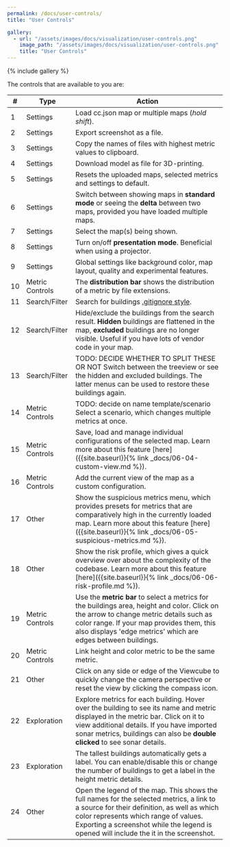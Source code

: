 ```yaml
---
permalink: /docs/user-controls/
title: "User Controls"

gallery:
  - url: "/assets/images/docs/visualization/user-controls.png"
    image_path: "/assets/images/docs/visualization/user-controls.png"
    title: "User Controls"
---
```


{% include gallery %}

The controls that are available to you are:

| #   | Type            | Action                                                                                                                                                                                                                                                                     |
| --- | --------------- | -------------------------------------------------------------------------------------------------------------------------------------------------------------------------------------------------------------------------------------------------------------------------- |
| 1   | Settings        | Load cc.json map or multiple maps (_hold shift_).                                                                                                                                                                                                                          |
| 2   | Settings        | Export screenshot as a file.                                                                                                                                                                                                                                               |
| 3   | Settings        | Copy the names of files with highest metric values to clipboard.                                                                                                                                                                                                           |
| 4   | Settings        | Download model as file for 3D-printing.                                                                                                                                                                                                                                    |
| 5   | Settings        | Resets the uploaded maps, selected metrics and settings to default.                                                                                                                                                                                                        |
| 6   | Settings        | Switch between showing maps in **standard mode** or seeing the **delta** between two maps, provided you have loaded multiple maps.                                                                                                                                         |
| 7   | Settings        | Select the map(s) being shown.                                                                                                                                                                                                                                             |
| 8   | Settings        | Turn on/off **presentation mode**. Beneficial when using a projector.                                                                                                                                                                                                      |
| 9   | Settings        | Global settings like background color, map layout, quality and experimental features.                                                                                                                                                                                      |
| 10  | Metric Controls | The **distribution bar** shows the distribution of a metric by file extensions.                                                                                                                                                                                            |
| 11  | Search/Filter   | Search for buildings [.gitignore style](https://git-scm.com/docs/gitignore).                                                                                                                                                                                               |
| 12  | Search/Filter   | Hide/exclude the buildings from the search result. **Hidden** buildings are flattened in the map, **excluded** buildings are no longer visible. Useful if you have lots of vendor code in your map.                                                                        |
| 13  | Search/Filter   | TODO: DECIDE WHETHER TO SPLIT THESE OR NOT Switch between the treeview or see the hidden and excluded buildings. The latter menus can be used to restore these buildings again.                                                                                            |
| 14  | Metric Controls | TODO: decide on name template/scenario Select a scenario, which changes multiple metrics at once.                                                                                                                                                                          |
| 15  | Metric Controls | Save, load and manage individual configurations of the selected map. Learn more about this feature [here]({{site.baseurl}}{% link _docs/06-04-custom-view.md %}).                                                                                                          |
| 16  | Metric Controls | Add the current view of the map as a custom configuration.                                                                                                                                                                                                                 |
| 17  | Other           | Show the suspicious metrics menu, which provides presets for metrics that are comparatively high in the currently loaded map. Learn more about this feature [here]({{site.baseurl}}{% link _docs/06-05-suspicious-metrics.md %}).                                          |
| 18  | Other           | Show the risk profile, which gives a quick overview over about the complexity of the codebase. Learn more about this feature [here]({{site.baseurl}}{% link _docs/06-06-risk-profile.md %}).                                                                               |
| 19  | Metric Controls | Use the **metric bar** to select a metrics for the buildings area, height and color. Click on the arrow to change metric details such as color range. If your map provides them, this also displays 'edge metrics' which are edges between buildings.                      |
| 20  | Metric Controls | Link height and color metric to be the same metric.                                                                                                                                                                                                                        |
| 21  | Other           | Click on any side or edge of the Viewcube to quickly change the camera perspective or reset the view by clicking the compass icon.                                                                                                                                         |
| 22  | Exploration     | Explore metrics for each building. Hover over the building to see its name and metric displayed in the metric bar. Click on it to view additional details. If you have imported sonar metrics, buildings can also be **double clicked** to see sonar details.              |
| 23  | Exploration     | The tallest buildings automatically gets a label. You can enable/disable this or change the number of buildings to get a label in the height metric details.                                                                                                               |
| 24  | Other           | Open the legend of the map. This shows the full names for the selected metrics, a link to a source for their definition, as well as which color represents which range of values. Exporting a screenshot while the legend is opened will include the it in the screenshot. |
